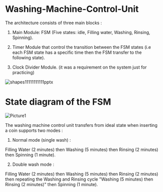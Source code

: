 # Washing-Machine-Control-Unit

The architecture consists of three main blocks : 

1. Main Module: FSM (Five states: idle, Filling water, Washing, Rinsing, Spinning). 

2. Timer Module that control the transition between the FSM states (i.e each FSM state has a specific time then the FSM transfer to the following state). 

3. Clock Divider Module. (it was a requirement on the system just for practicing)



![shapes11111111111pptx](https://user-images.githubusercontent.com/87245386/182995872-9010b851-eabe-4ae8-ad03-4dde1cc3acdb.jpg)

# State diagram of the FSM


![Picture1](https://user-images.githubusercontent.com/87245386/183000588-0e433359-2bb4-4685-b1df-05116b42dbdd.png)


The washing machine control unit transfers from ideal state when inserting a coin supports two modes :

1. Normal mode (single wash) :

Filling Water (2 minutes) then Washing (5 minutes) then Rinsing (2 minutes) then Spinning (1 minute).

2. Double wash mode :

Filling Water (2 minutes) then Washing (5 minutes) then Rinsing (2 minutes) then repeating the Washing and Rinsing cycle "Washing (5 minutes) then Rinsing (2 minutes)" then Spinning (1 minute).




